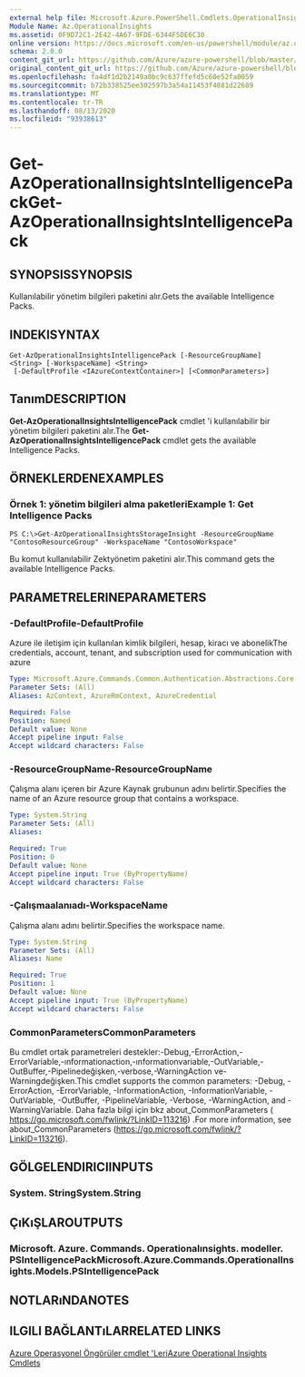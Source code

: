 ```yaml
---
external help file: Microsoft.Azure.PowerShell.Cmdlets.OperationalInsights.dll-Help.xml
Module Name: Az.OperationalInsights
ms.assetid: 0F9D72C1-2E42-4A67-9FDE-6344F5DE6C30
online version: https://docs.microsoft.com/en-us/powershell/module/az.operationalinsights/get-azoperationalinsightsintelligencepack
schema: 2.0.0
content_git_url: https://github.com/Azure/azure-powershell/blob/master/src/OperationalInsights/OperationalInsights/help/Get-AzOperationalInsightsIntelligencePack.md
original_content_git_url: https://github.com/Azure/azure-powershell/blob/master/src/OperationalInsights/OperationalInsights/help/Get-AzOperationalInsightsIntelligencePack.md
ms.openlocfilehash: fa4df1d2b2149a0bc9c637ffefd5c60e52fa0059
ms.sourcegitcommit: b72b338525ee302597b3a54a11453f4881d22689
ms.translationtype: MT
ms.contentlocale: tr-TR
ms.lasthandoff: 08/13/2020
ms.locfileid: "93938613"
---
```

# <span data-ttu-id="9450d-101">Get-AzOperationalInsightsIntelligencePack</span><span class="sxs-lookup"><span data-stu-id="9450d-101">Get-AzOperationalInsightsIntelligencePack</span></span>

## <span data-ttu-id="9450d-102">SYNOPSIS</span><span class="sxs-lookup"><span data-stu-id="9450d-102">SYNOPSIS</span></span>
<span data-ttu-id="9450d-103">Kullanılabilir yönetim bilgileri paketini alır.</span><span class="sxs-lookup"><span data-stu-id="9450d-103">Gets the available Intelligence Packs.</span></span>

## <span data-ttu-id="9450d-104">INDEKI</span><span class="sxs-lookup"><span data-stu-id="9450d-104">SYNTAX</span></span>

```
Get-AzOperationalInsightsIntelligencePack [-ResourceGroupName] <String> [-WorkspaceName] <String>
 [-DefaultProfile <IAzureContextContainer>] [<CommonParameters>]
```

## <span data-ttu-id="9450d-105">Tanım</span><span class="sxs-lookup"><span data-stu-id="9450d-105">DESCRIPTION</span></span>
<span data-ttu-id="9450d-106">**Get-AzOperationalInsightsIntelligencePack** cmdlet 'i kullanılabilir bir yönetim bilgileri paketini alır.</span><span class="sxs-lookup"><span data-stu-id="9450d-106">The **Get-AzOperationalInsightsIntelligencePack** cmdlet gets the available Intelligence Packs.</span></span>

## <span data-ttu-id="9450d-107">ÖRNEKLERDEN</span><span class="sxs-lookup"><span data-stu-id="9450d-107">EXAMPLES</span></span>

### <span data-ttu-id="9450d-108">Örnek 1: yönetim bilgileri alma paketleri</span><span class="sxs-lookup"><span data-stu-id="9450d-108">Example 1: Get Intelligence Packs</span></span>
```
PS C:\>Get-AzOperationalInsightsStorageInsight -ResourceGroupName "ContosoResourceGroup" -WorkspaceName "ContosoWorkspace"
```

<span data-ttu-id="9450d-109">Bu komut kullanılabilir Zektyönetim paketini alır.</span><span class="sxs-lookup"><span data-stu-id="9450d-109">This command gets the available Intelligence Packs.</span></span>

## <span data-ttu-id="9450d-110">PARAMETRELERINE</span><span class="sxs-lookup"><span data-stu-id="9450d-110">PARAMETERS</span></span>

### <span data-ttu-id="9450d-111">-DefaultProfile</span><span class="sxs-lookup"><span data-stu-id="9450d-111">-DefaultProfile</span></span>
<span data-ttu-id="9450d-112">Azure ile iletişim için kullanılan kimlik bilgileri, hesap, kiracı ve abonelik</span><span class="sxs-lookup"><span data-stu-id="9450d-112">The credentials, account, tenant, and subscription used for communication with azure</span></span>

```yaml
Type: Microsoft.Azure.Commands.Common.Authentication.Abstractions.Core.IAzureContextContainer
Parameter Sets: (All)
Aliases: AzContext, AzureRmContext, AzureCredential

Required: False
Position: Named
Default value: None
Accept pipeline input: False
Accept wildcard characters: False
```

### <span data-ttu-id="9450d-113">-ResourceGroupName</span><span class="sxs-lookup"><span data-stu-id="9450d-113">-ResourceGroupName</span></span>
<span data-ttu-id="9450d-114">Çalışma alanı içeren bir Azure Kaynak grubunun adını belirtir.</span><span class="sxs-lookup"><span data-stu-id="9450d-114">Specifies the name of an Azure resource group that contains a workspace.</span></span>

```yaml
Type: System.String
Parameter Sets: (All)
Aliases:

Required: True
Position: 0
Default value: None
Accept pipeline input: True (ByPropertyName)
Accept wildcard characters: False
```

### <span data-ttu-id="9450d-115">-Çalışmaalanıadı</span><span class="sxs-lookup"><span data-stu-id="9450d-115">-WorkspaceName</span></span>
<span data-ttu-id="9450d-116">Çalışma alanı adını belirtir.</span><span class="sxs-lookup"><span data-stu-id="9450d-116">Specifies the workspace name.</span></span>

```yaml
Type: System.String
Parameter Sets: (All)
Aliases: Name

Required: True
Position: 1
Default value: None
Accept pipeline input: True (ByPropertyName)
Accept wildcard characters: False
```

### <span data-ttu-id="9450d-117">CommonParameters</span><span class="sxs-lookup"><span data-stu-id="9450d-117">CommonParameters</span></span>
<span data-ttu-id="9450d-118">Bu cmdlet ortak parametreleri destekler:-Debug,-ErrorAction,-ErrorVariable,-ınformationaction,-ınformationvariable,-OutVariable,-OutBuffer,-Pipelinedeğişken,-verbose,-WarningAction ve-Warningdeğişken.</span><span class="sxs-lookup"><span data-stu-id="9450d-118">This cmdlet supports the common parameters: -Debug, -ErrorAction, -ErrorVariable, -InformationAction, -InformationVariable, -OutVariable, -OutBuffer, -PipelineVariable, -Verbose, -WarningAction, and -WarningVariable.</span></span> <span data-ttu-id="9450d-119">Daha fazla bilgi için bkz about_CommonParameters ( https://go.microsoft.com/fwlink/?LinkID=113216) .</span><span class="sxs-lookup"><span data-stu-id="9450d-119">For more information, see about_CommonParameters (https://go.microsoft.com/fwlink/?LinkID=113216).</span></span>

## <span data-ttu-id="9450d-120">GÖLGELENDIRICI</span><span class="sxs-lookup"><span data-stu-id="9450d-120">INPUTS</span></span>

### <span data-ttu-id="9450d-121">System. String</span><span class="sxs-lookup"><span data-stu-id="9450d-121">System.String</span></span>

## <span data-ttu-id="9450d-122">ÇıKıŞLAR</span><span class="sxs-lookup"><span data-stu-id="9450d-122">OUTPUTS</span></span>

### <span data-ttu-id="9450d-123">Microsoft. Azure. Commands. Operationalınsights. modeller. PSIntelligencePack</span><span class="sxs-lookup"><span data-stu-id="9450d-123">Microsoft.Azure.Commands.OperationalInsights.Models.PSIntelligencePack</span></span>

## <span data-ttu-id="9450d-124">NOTLARıNDA</span><span class="sxs-lookup"><span data-stu-id="9450d-124">NOTES</span></span>

## <span data-ttu-id="9450d-125">ILGILI BAĞLANTıLAR</span><span class="sxs-lookup"><span data-stu-id="9450d-125">RELATED LINKS</span></span>

[<span data-ttu-id="9450d-126">Azure Operasyonel Öngörüler cmdlet 'Leri</span><span class="sxs-lookup"><span data-stu-id="9450d-126">Azure Operational Insights Cmdlets</span></span>](/powershell/module/az.operationalinsights)


